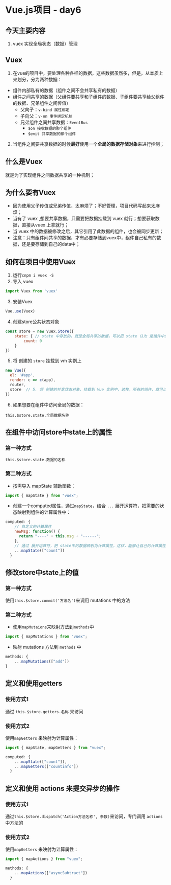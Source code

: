 # Vue.js项目 - day6

## 今天主要内容
1. vuex 实现全局状态（数据）管理


## Vuex
1. 在vue的项目中，要处理各种各样的数据，这些数据虽然多，但是，从本质上来划分，分为两种数据：
 + 组件内部私有的数据（组件之间不会共享私有的数据）
 + 组件之间共享的数据（父组件要共享和子组件的数据、子组件要共享给父组件的数据、兄弟组件之间传值）
    + 父向子：`v-bind 属性绑定`
    + 子向父：`v-on 事件绑定机制`
    + 兄弟组件之间共享数据：`EventBus`
       + `$on 接收数据的那个组件`
       + `$emit 共享数据的那个组件`
2. 当组件之间要共享数据的时候**最好**使用一个**全局的数据存储对象**来进行控制；

## 什么是Vuex
就是为了实现组件之间数据共享的一种机制；

## 为什么要有Vuex
+ 因为使用父子传值或兄弟传值，太麻烦了；不好管理，项目代码写起来太麻烦；
+ 当有了 vuex ,想要共享数据，只需要把数据挂载到 vuex 就行；想要获取数据，直接从vuex 上拿就行；
+ 当 vuex 中的数据被修改之后，其它引用了此数据的组件，也会被同步更新；
+ 注意：只有组件间共享的数据，才有必要存储到vuex中，组件自己私有的数据，还是要存储到自己的data中；

## 如何在项目中使用Vuex
1. 运行`cnpm i vuex -S`
2. 导入 vuex
```js
import Vuex from 'vuex'
```
3. 安装Vuex
```js
Vue.use(Vuex)
```
4. 创建store公共状态对象
```js
const store = new Vuex.Store({
	state: { // state 中存放的，就是全局共享的数据，可以把 state 认为 是组件中的 data
    	count: 0
    }
})
```
5. 将 创建的 `store` 挂载到 vm 实例上
```js
new Vue({
  el: '#app',
  render: c => c(app),
  router,
  store  // 5. 将 创建的共享状态对象，挂载到 Vue 实例中，这样，所有的组件，就可以直接从 store 中获取 全局的数据了
})
```
6. 如果想要在组件中访问全局的数据：
```
this.$store.state.全局数据名称
```

## 在组件中访问store中state上的属性
### 第一种方式
`this.$store.state.数据的名称`
### 第二种方式
+ 按需导入 mapState 辅助函数：
```js
import { mapState } from "vuex";
```
+ 创建一个computed属性，通过`mapState`，结合 `...` 展开运算符，把需要的状态映射到组件的计算属性中：
```js
computed: {
    // 自定义的计算属性
    newMsg: function() {
      return "----" + this.msg + "------";
    },
    // 通过 展开运算符，把 state中的数据映射为计算属性，这样，能够让自己的计算属性和store中的属性并存
    ...mapState(["count"])
  }
```

## 修改store中state上的值
### 第一种方式
使用`this.$store.commit('方法名')`来调用 mutations 中的方法
### 第二种方式
+ 使用`mapMutaions`来映射方法到`methods`中
```js
import { mapMutations } from "vuex";
```
+ 映射 mutations 方法到 `methods` 中
```js
methods: {
    ...mapMutations(["add"])
}
```

## 定义和使用getters
### 使用方式1
通过 `this.$store.getters.名称` 来访问
### 使用方式2
使用`mapGetters` 来映射为计算属性：
```js
import { mapState, mapGetters } from "vuex";

computed: {
    ...mapState(["count"]),
    ...mapGetters(["countinfo"])
  }
```


## 定义和使用 actions 来提交异步的操作
### 使用方式1
通过`this.$store.dispatch('Action方法名称', 参数)`来访问，专门调用 `actions` 中方法的
### 使用方式2
使用`mapGetters` 来映射为计算属性：
```js
import { mapActions } from "vuex";

methods: {
    ...mapActions(["asyncSubtract"])
  }
```
